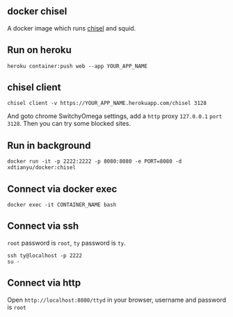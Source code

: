 ## docker chisel

A docker image which runs [chisel](https://github.com/jpillora/chisel) and squid.

## Run on heroku

```shell
heroku container:push web --app YOUR_APP_NAME
```

## chisel client

```shell
chisel client -v https://YOUR_APP_NAME.herokuapp.com/chisel 3128
```

And goto chrome SwitchyOmega settings, add a `http` proxy `127.0.0.1` `port` `3128`. Then you can try some blocked sites.



## Run in background

```shell
docker run -it -p 2222:2222 -p 8080:8080 -e PORT=8080 -d xdtianyu/docker:chisel
```

## Connect via docker exec

```shell
docker exec -it CONTAINER_NAME bash
```

## Connect via ssh

`root` password is `root`, `ty` password is `ty`.

```shell
ssh ty@localhost -p 2222
su -
```

## Connect via http

Open `http://localhost:8080/ttyd` in your browser, username and password is `root`
